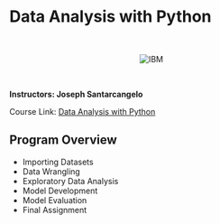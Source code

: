 # Data Analysis with Python

<br>

<p align="center">
	<img src="https://raw.githubusercontent.com/Thomas-George-T/IBM-Data-Science-Professional-Certification/master/ibm.svg" title="IBM" alt="IBM" />
</p>

<br>

**Instructors: Joseph Santarcangelo**

Course Link: [Data Analysis with Python](https://www.coursera.org/learn/data-analysis-with-python/)

## Program Overview
- Importing Datasets
- Data Wrangling
- Exploratory Data Analysis
- Model Development 
- Model Evaluation 
- Final Assignment
